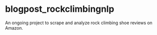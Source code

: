 # blogpost_rockclimbingnlp

An ongoing project to scrape and analyze rock climbing shoe reviews on Amazon.
